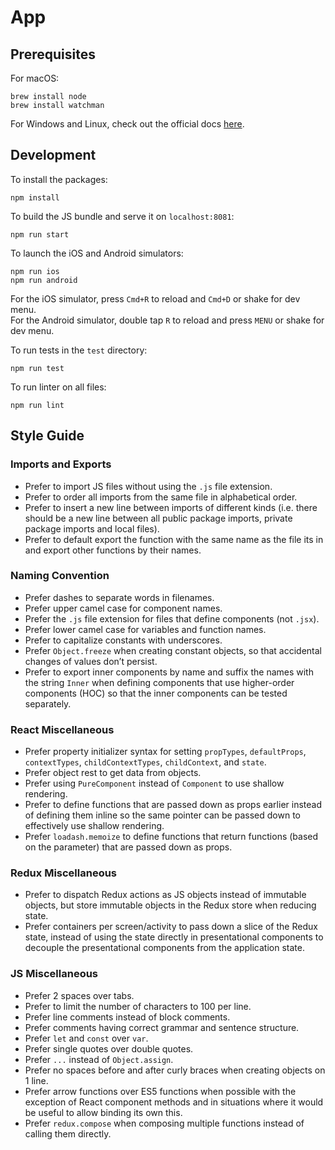 # App

## Prerequisites
For macOS:
```
brew install node
brew install watchman
```

For Windows and Linux, check out the official docs [here](https://facebook.github.io/react-native/docs/getting-started.html#installing-dependencies).

## Development
To install the packages:
```
npm install
```

To build the JS bundle and serve it on `localhost:8081`:
```
npm run start
```

To launch the iOS and Android simulators:
```
npm run ios
npm run android
```
For the iOS simulator, press `Cmd+R` to reload and `Cmd+D` or shake for dev menu.  
For the Android simulator, double tap `R` to reload and press `MENU` or shake for dev menu.

To run tests in the `test` directory:
```
npm run test
```

To run linter on all files:
```
npm run lint
```

## Style Guide
### Imports and Exports
* Prefer to import JS files without using the `.js` file extension.
* Prefer to order all imports from the same file in alphabetical order.
* Prefer to insert a new line between imports of different kinds (i.e. there should be a new line between all public package imports, private package imports and local files).
* Prefer to default export the function with the same name as the file its in and export other functions by their names.

### Naming Convention
* Prefer dashes to separate words in filenames.
* Prefer upper camel case for component names.
* Prefer the `.js` file extension for files that define components (not `.jsx`).
* Prefer lower camel case for variables and function names.
* Prefer to capitalize constants with underscores.
* Prefer `Object.freeze` when creating constant objects, so that accidental changes of values don’t persist.
* Prefer to export inner components by name and suffix the names with the string `Inner` when defining components that use higher-order components (HOC) so that the inner components can be tested separately.

### React Miscellaneous
* Prefer property initializer syntax for setting `propTypes`, `defaultProps`, `contextTypes`, `childContextTypes`, `childContext`, and `state`.
* Prefer object rest to get data from objects.
* Prefer using `PureComponent` instead of `Component` to use shallow rendering.
* Prefer to define functions that are passed down as props earlier instead of defining them inline so the same pointer can be passed down to effectively use shallow rendering.
* Prefer `loadash.memoize` to define functions that return functions (based on the parameter) that are passed down as props.

### Redux Miscellaneous
* Prefer to dispatch Redux actions as JS objects instead of immutable objects, but store immutable objects in the Redux store when reducing state.
* Prefer containers per screen/activity to pass down a slice of the Redux state, instead of using the state directly in presentational components to decouple the presentational components from the application state.

### JS Miscellaneous
* Prefer 2 spaces over tabs.
* Prefer to limit the number of characters to 100 per line.
* Prefer line comments instead of block comments.
* Prefer comments having correct grammar and sentence structure.
* Prefer `let` and `const` over `var`.
* Prefer single quotes over double quotes.
* Prefer `...` instead of `Object.assign`.
* Prefer no spaces before and after curly braces when creating objects on 1 line.
* Prefer arrow functions over ES5 functions when possible with the exception of React component methods and in situations where it would be useful to allow binding its own this.
* Prefer `redux.compose` when composing multiple functions instead of calling them directly.
